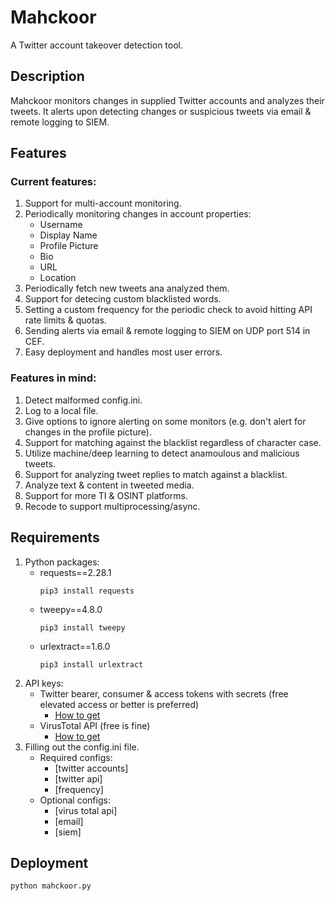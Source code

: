 # Mahckoor
A Twitter account takeover detection tool.
## Description
Mahckoor monitors changes in supplied Twitter accounts and analyzes their tweets. It alerts upon detecting changes or suspicious tweets via email & remote logging to SIEM.  
## Features
### Current features:
1. Support for multi-account monitoring.
2. Periodically monitoring changes in account properties:
   - Username
   - Display Name
   - Profile Picture
   - Bio
   - URL
   - Location  
3. Periodically fetch new tweets ana analyzed them.
4. Support for detecing custom blacklisted words.
5. Setting a custom frequency for the periodic check to avoid hitting API rate limits & quotas.
6. Sending alerts via email & remote logging to SIEM on UDP port 514 in CEF.
7. Easy deployment and handles most user errors.  
### Features in mind:
1. Detect malformed config.ini.
2. Log to a local file.
3. Give options to ignore alerting on some monitors (e.g. don't alert for changes in the profile picture).
4. Support for matching against the blacklist regardless of character case.
5. Utilize machine/deep learning to detect anamoulous and malicious tweets.
6. Support for analyzing tweet replies to match against a blacklist.
7. Analyze text & content in tweeted media.
8. Support for more TI & OSINT platforms.
9. Recode to support multiprocessing/async.
## Requirements
1. Python packages:
   - requests==2.28.1
      ```
      pip3 install requests
      ```
   - tweepy==4.8.0
      ```
      pip3 install tweepy
      ```
   - urlextract==1.6.0
      ```
      pip3 install urlextract
      ```
2. API keys:
   - Twitter bearer, consumer & access tokens with secrets (free elevated access or better is preferred)
      - [How to get](https://developer.twitter.com/en/docs/tutorials/step-by-step-guide-to-making-your-first-request-to-the-twitter-api-v2)
   - VirusTotal API (free is fine)
      - [How to get](https://support.virustotal.com/hc/en-us/articles/115002088769-Please-give-me-an-API-key)
3. Filling out the config.ini file.
   - Required configs:
      - [twitter accounts]
      - [twitter api]
      - [frequency]
   - Optional configs:
      - [virus total api]
      - [email]
      - [siem]
## Deployment
   ```
   python mahckoor.py
   ```
